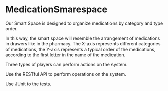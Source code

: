 # MedicationSmarespace

Our Smart Space is designed to organize medications by category and type order.

In this way, the smart space will resemble the arrangement of medications in drawers like in the pharmacy.
The X-axis represents different categories of medications,
the Y-axis represents a typical order of the medications, according to the first letter in the name of the medication.

Three types of players can perform actions on the system.

Use the RESTful API to perform operations on the system.

Use JUnit to the tests.
